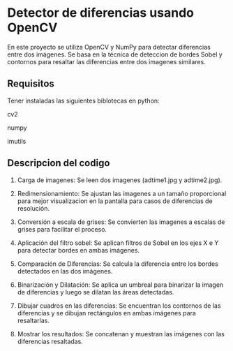 # Detector de diferencias usando OpenCV
En este proyecto se utiliza OpenCV y NumPy para detectar diferencias entre dos imágenes. Se basa en la técnica de deteccion de bordes Sobel y contornos para resaltar las diferencias entre dos imagenes similares. 

## Requisitos
Tener instaladas las siguientes biblotecas en python:

 cv2
 
 numpy
 
 imutils

## Descripcion del codigo
 1. Carga de imagenes:
     Se leen dos imagenes (adtime1.jpg y adtime2.jpg).
    
 2. Redimensionamiento:
     Se ajustan las imagenes a un tamaño proporcional para mejor visualizacion en la pantalla para casos de diferencias de resolución.
    
 3. Conversión a escala de grises:
     Se convierten las imagenes a escalas de grises para facilitar el proceso.
    
 4. Aplicación del filtro sobel:
     Se aplican filtros de Sobel en los ejes X e Y para detectar bordes en ambas imágenes.
    
 5. Comparación de Diferencias:
     Se calcula la diferencia entre los bordes detectados en las dos imágenes.
    
 6. Binarización y Dilatación:
     Se aplica un umbreal para binarizar la imagen de diferencias y luego se dilatan las áreas detectadas.
    
 7. Dibujar cuadros en las diferencias:
     Se encuentran los contornos de las diferencias y se dibujan rectángulos en ambas imágenes para resaltarlas.
    
 8. Mostrar los resultados:
     Se concatenan y muestran las imágenes con las diferencias resaltadas.
    
   
